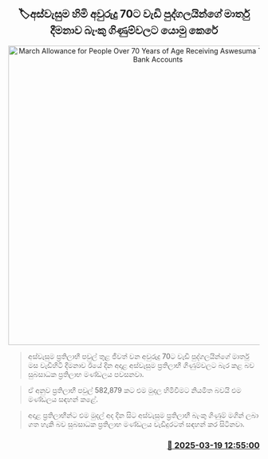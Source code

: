 <p align='center'><b><h2 align='center' title='March Allowance for People Over 70 Years of Age Receiving Aswesuma Transferred to Bank Accounts'>🏷අස්වැසුම හිමි අවුරුදු 70ට වැඩි පුද්ගලයින්ගේ මාර්තු දීමනාව බැංකු ගිණුම්වලට යොමු කෙරේ</h2></b></p>
<p align='center'><img src='https://helakuru.sgp1.cdn.digitaloceanspaces.com/esana/images/lib/1000.jpg' width='600' alt='March Allowance for People Over 70 Years of Age Receiving Aswesuma Transferred to Bank Accounts'></p>

> අස්වැසුම ප්‍රතිලාභී පවුල් තුළ ජීවත් වන අවුරුදු 70ට වැඩි පුද්ගලයින්ගේ මාර්තු මස වැඩිහිටි දීමනාව ඊයේ දින අදාළ අස්වැසුම ප්‍රතිලාභී ගිණුම්වලට බැර කළ බව සුබසාධක ප්‍රතිලාභ මණ්ඩලය පවසනවා.

> ඒ අනුව ප්‍රතිලාභී පවුල් 582,879 කට එම මුදල හිමිවීමට නියමිත බවයි එම මණ්ඩලය සඳහන් කළේ.

> අදාළ ප්‍රතිලාභීන්ට එම මුදල් අද දින සිට අස්වැසුම ප්‍රතිලාභී බැංකු ගිණුම් මගින් ලබා ගත හැකි බව සුබසාධක ප්‍රතිලාභ මණ්ඩලය වැඩිදුරටත් සඳහන් කර සිටිනවා.



<h3 align='right'><a href='https://www.helakuru.lk/esana/p/108456/'>📅 2025-03-19 12:55:00</a></h3>
